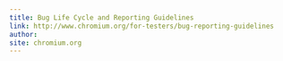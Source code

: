 ```yaml
---
title: Bug Life Cycle and Reporting Guidelines
link: http://www.chromium.org/for-testers/bug-reporting-guidelines
author: 
site: chromium.org
---
```

